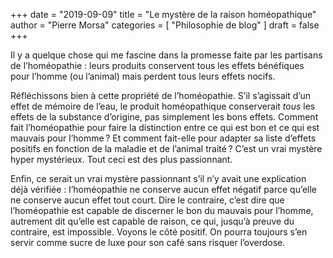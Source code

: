 +++
date        = "2019-09-09"
title       = "Le mystère de la raison homéopathique"
author      = "Pierre Morsa"
categories  = [ "Philosophie de blog" ]
draft       = false
+++

Il y a quelque chose qui me fascine dans la promesse faite par les partisans de l’homéopathie : leurs produits conservent tous les effets bénéfiques pour l’homme (ou l’animal) mais perdent tous leurs effets nocifs. 

Réfléchissons bien à cette propriété de l’homéopathie. S’il s’agissait d’un effet de mémoire de l’eau, le produit homéopathique conserverait *tous* les effets de la substance d’origine, pas simplement les bons effets. Comment fait l’homéopathie pour faire la distinction entre ce qui est bon et ce qui est mauvais pour l’homme ? Et comment fait-elle pour adapter sa liste d’effets positifs en fonction de la maladie et de l’animal traité ? C’est un vrai mystère hyper mystérieux. Tout ceci est des plus passionnant.

Enfin, ce serait un vrai mystère passionnant s’il n’y avait une explication déjà vérifiée : l’homéopathie ne conserve aucun effet négatif parce qu’elle ne conserve aucun effet tout court. Dire le contraire, c’est dire que l’homéopathie est capable de discerner le bon du mauvais pour l’homme, autrement dit qu’elle est capable de raison, ce qui, jusqu’à preuve du contraire, est impossible. Voyons le côté positif. On pourra toujours s’en servir comme sucre de luxe pour son café sans risquer l’overdose.
